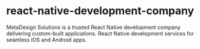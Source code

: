 # react-native-development-company
MetaDesign Solutions is a trusted React Native development company delivering custom-built applications. React Native development services for seamless iOS and Android apps.
